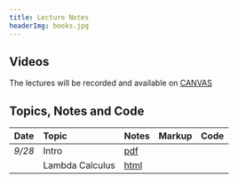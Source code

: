 ```yaml
---
title: Lecture Notes
headerImg: books.jpg
---
```


## Videos

The lectures will be recorded and available on [CANVAS](https://canvas.ucsd.edu/courses/29526)

## Topics, Notes and Code

| **Date**   | **Topic**                       | **Notes**                 | **Markup**           | **Code**           |
|:----------:|:--------------------------------|:--------------------------|:---------------------|:-------------------|
| *9/28*     | Intro                           | [pdf][00-intro]           |                      |                    |
|            | Lambda Calculus                 | [html][01-lambda]         |                      |                    |

<!--
|            | ""                              |                           | [pdf][01-lambda-C]   |                    |
|            | ""                              |                           | [pdf][01-lambda-D]   | [code][code-10-5]  |
|            | Haskell Basics                  | [html][02-hs-basic]       |                      | [code][code-10-7]  |
|            | Haskell  Types                  | [html][03-hs-types]       |                      | [code][code-10-12] |
|            | Bottling patterns with HOFs     | [html][07-patterns]       | [pdf][07-patterns-A] | [code][code-10-14] |
|            | Haskell: IO                     | [html][04-hs-io]          | ""                   | [code][code-10-19] |
|            | Type Classes                    | [html][08-typeclasses]    |                      | [code][code-10-21] |
|            | Functors and Monads             | [html][09-monads]         |                      | [code][code-10-26] |
|            | Iteration and State             | [lists][10-list] [state][11-state]   |  [pdf][11-state-A] | [code][code-10-28] |
|            | Parser Combinators              | [html][12-parsers]        |                      | [code][code-11-2]  |
|            | ""                              |                           |                      | [code][code-11-4]  |
|            | Monad Transformers              | [html][13-transformers]   |                      | [code][code-11-9]  |
|            | Property-based Testing          | [html][14-testing]        |                      | [code][code-11-16] |
|            | Concurrency                     | [html][15-stm]            | [pdf][pfd13]         | [code][code-11-23] |
|            | Refinement Types                | [1][lh1] [2][lh2] [3][lh3] [4][lh4]   |          |                    |

| *12/3*     | Exceptions                      | [html][13-transformers]   | [pdf][13-exceptions] | [code][code]      |
| *12/8*     | Monad Transformers              | [html][13-transformers]   | [TBD][13-trans]      | [code][code]      |
|            | Property-based Testing          | [html][14-testing]        | [TBD][TBD]           | [code][code]      |
|            | List Monad                      | [html][10-list]           |                      |                  |
|            | Proofs as Programs              |                           |                      |                  |
-->

[lh1]: http://ucsd-progsys.github.io/lh-workshop/01-index.html
[lh2]: http://ucsd-progsys.github.io/lh-workshop/02-refinements.html
[lh3]: http://ucsd-progsys.github.io/lh-workshop/03-datatypes.html
[lh4]: http://ucsd-progsys.github.io/lh-workshop/04-case-study-insertsort.html


[TBD]: TBD
[code]: https://github.com/ucsd-cse230/fa23/tree/master/static/code/src
[00-intro]: static/raw/lec-intro.pdf
[01-lambda]: lectures/01-lambda.html
[01-haskell]: static/raw/lec-haskell.pdf
[01-lambda-A]: static/raw/01-lambda-A.pdf
[01-lambda-B]: static/raw/01-lambda-B.pdf
[01-lambda-C]: static/raw/01-lambda-C.pdf
[01-lambda-D]: static/raw/01-lambda-D.pdf
[07-patterns-A]: static/raw/07-patterns-A.pdf
[11-state-A]: static/raw/11-state-A.pdf
[code-10-5]: https://github.com/ucsd-cse230/fa21/tree/master/static/code/src/lec_10_5_21.hs
[code-10-7]: https://github.com/ucsd-cse230/fa21/tree/master/static/code/src/lec_10_7_21.hs
[code-10-12]: https://github.com/ucsd-cse230/fa21/tree/master/static/code/src/lec_10_12_21.hs
[code-10-14]: https://github.com/ucsd-cse230/fa21/tree/master/static/code/src/lec_10_14_21.hs
[code-10-19]: https://github.com/ucsd-cse230/fa21/tree/master/static/code/src/lec_10_19_21.hs
[code-10-21]: https://github.com/ucsd-cse230/fa21/tree/master/static/code/src/lec_10_21_21.hs
[code-10-26]: https://github.com/ucsd-cse230/fa21/tree/master/static/code/src/lec_10_26_21.hs
[code-10-28]: https://github.com/ucsd-cse230/fa21/tree/master/static/code/src/lec_10_28_21.hs
[code-11-2]: https://github.com/ucsd-cse230/fa21/tree/master/static/code/src/lec_11_2_21.hs
[code-11-4]: https://github.com/ucsd-cse230/fa21/tree/master/static/code/src/lec_11_4_21.hs
[code-11-9]: https://github.com/ucsd-cse230/fa21/tree/master/static/code/src/lec_11_9_21.hs
[code-11-16]: https://github.com/ucsd-cse230/fa21/tree/master/static/code/src/lec_11_16_21.hs
[code-11-23]: https://github.com/ucsd-cse230/fa21/tree/master/static/code/src/stm.lhs
